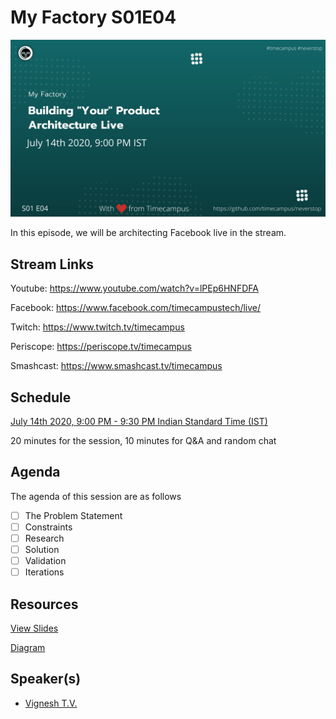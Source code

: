 # My Factory S01E04

[![alt text](MF-S01E04.png "Watch/Subscribe to the video")](https://www.youtube.com/watch?v=lPEp6HNFDFA)

In this episode, we will be architecting Facebook live in the stream.

## Stream Links

Youtube: https://www.youtube.com/watch?v=lPEp6HNFDFA

Facebook: https://www.facebook.com/timecampustech/live/

Twitch: https://www.twitch.tv/timecampus


Periscope: https://periscope.tv/timecampus

Smashcast: https://www.smashcast.tv/timecampus

## Schedule

[July 14th 2020, 9:00 PM - 9:30 PM Indian Standard Time (IST)](https://calendar.google.com/event?action=TEMPLATE&tmeid=MmNrY2x1bnZjOXEwOHExNnNndGZwODBhOWFfMjAyMDA3MTRUMTUzMDAwWiB0aW1lY2FtcHVzLmNvbV8zaHE0cHRrczBsZTJybmQwajAxbzYwMTRhZ0Bn&tmsrc=timecampus.com_3hq4ptks0le2rnd0j01o6014ag%40group.calendar.google.com)

20 minutes for the session, 10 minutes for Q&A and random chat

## Agenda

The agenda of this session are as follows

- [ ] The Problem Statement
- [ ] Constraints
- [ ] Research
- [ ] Solution
- [ ] Validation
- [ ] Iterations

## Resources

[View Slides](https://docs.google.com/presentation/d/1hGh-kBsBG8jJIg_0X7blbl28ATKRircjDE6Ccgf6mYA/edit?usp=sharing)

[Diagram](https://drive.google.com/file/d/1RXGFX8mYjDfOzv5rQJrV98xqW-YT9zbV/view?usp=sharing)

## Speaker(s)

- [Vignesh T.V.](http://tvvignesh.com/)